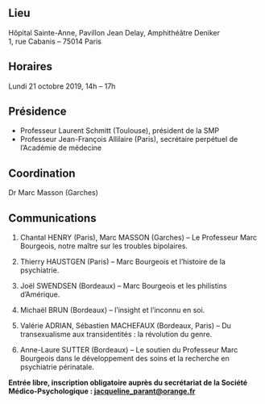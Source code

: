## Lieu
Hôpital Sainte-Anne, Pavillon Jean Delay, Amphithéâtre Deniker    
1, rue Cabanis – 75014 Paris

## Horaires
Lundi 21 octobre 2019, 14h – 17h

## Présidence
- Professeur Laurent Schmitt (Toulouse), président de la SMP
- Professeur Jean-François Allilaire (Paris), secrétaire perpétuel de l’Académie de médecine

## Coordination
Dr Marc Masson (Garches)

## Communications
1. Chantal HENRY (Paris), Marc MASSON (Garches) – Le Professeur Marc Bourgeois, notre maître sur les troubles bipolaires.

2. Thierry HAUSTGEN (Paris) – Marc Bourgeois et l’histoire de la psychiatrie.

3. Joël SWENDSEN (Bordeaux) – Marc Bourgeois et les philistins d’Amérique.

4. Michaël BRUN (Bordeaux) – l’insight et l’inconnu en soi.

5. Valérie ADRIAN, Sébastien MACHEFAUX (Bordeaux, Paris) – Du transexualisme aux transidentités : la révolution du genre.

6. Anne-Laure SUTTER (Bordeaux) – Le soutien du Professeur Marc Bourgeois dans le développement des soins et la recherche en psychiatrie périnatale.

**Entrée libre, inscription obligatoire auprès du secrétariat de la Société Médico-Psychologique : jacqueline_parant@orange.fr**
